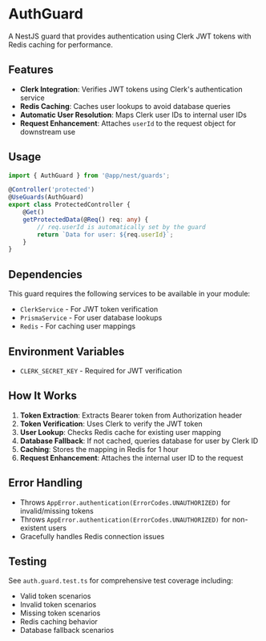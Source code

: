 # AuthGuard

A NestJS guard that provides authentication using Clerk JWT tokens with Redis caching for performance.

## Features

- **Clerk Integration**: Verifies JWT tokens using Clerk's authentication service
- **Redis Caching**: Caches user lookups to avoid database queries
- **Automatic User Resolution**: Maps Clerk user IDs to internal user IDs
- **Request Enhancement**: Attaches `userId` to the request object for downstream use

## Usage

```typescript
import { AuthGuard } from '@app/nest/guards';

@Controller('protected')
@UseGuards(AuthGuard)
export class ProtectedController {
	@Get()
	getProtectedData(@Req() req: any) {
		// req.userId is automatically set by the guard
		return `Data for user: ${req.userId}`;
	}
}
```

## Dependencies

This guard requires the following services to be available in your module:

- `ClerkService` - For JWT token verification
- `PrismaService` - For user database lookups
- `Redis` - For caching user mappings

## Environment Variables

- `CLERK_SECRET_KEY` - Required for JWT verification

## How It Works

1. **Token Extraction**: Extracts Bearer token from Authorization header
2. **Token Verification**: Uses Clerk to verify the JWT token
3. **User Lookup**: Checks Redis cache for existing user mapping
4. **Database Fallback**: If not cached, queries database for user by Clerk ID
5. **Caching**: Stores the mapping in Redis for 1 hour
6. **Request Enhancement**: Attaches the internal user ID to the request

## Error Handling

- Throws `AppError.authentication(ErrorCodes.UNAUTHORIZED)` for invalid/missing tokens
- Throws `AppError.authentication(ErrorCodes.UNAUTHORIZED)` for non-existent users
- Gracefully handles Redis connection issues

## Testing

See `auth.guard.test.ts` for comprehensive test coverage including:

- Valid token scenarios
- Invalid token scenarios
- Missing token scenarios
- Redis caching behavior
- Database fallback scenarios
